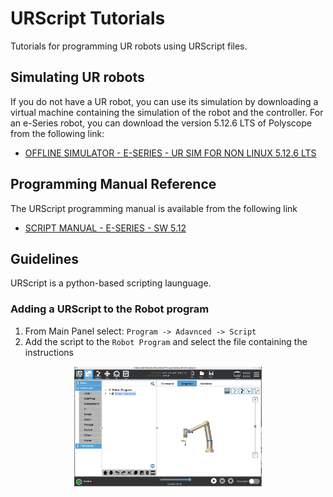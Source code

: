 # URScript Tutorials
Tutorials for programming UR robots using URScript files.

## Simulating UR robots
If you do not have a UR robot, you can use its simulation by downloading a virtual machine containing the simulation of the robot and the controller.
For an e-Series robot, you can download the version 5.12.6 LTS of Polyscope from the following link:
- [OFFLINE SIMULATOR - E-SERIES - UR SIM FOR NON LINUX 5.12.6 LTS](https://www.universal-robots.com/download/software-e-series/simulator-non-linux/offline-simulator-e-series-ur-sim-for-non-linux-5126-lts/)

## Programming Manual Reference
The URScript programming manual is available from the following link
- [SCRIPT MANUAL - E-SERIES - SW 5.12](https://www.universal-robots.com/download/manuals-e-seriesur20ur30/script/script-manual-e-series-sw-512/)

## Guidelines
URScript is a python-based scripting launguage.
### Adding a URScript to the Robot program
1. From Main Panel select: `Program -> Adavnced -> Script`
2. Add the script to the `Robot Program` and select the file containing the instructions
<div align="center">
    <img src="images/readme/01.png", width="300">
</div>